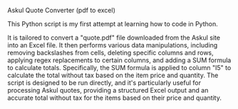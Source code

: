 Askul Quote Converter (pdf to excel)

This Python script is my first attempt at learning how to code in Python.

It is tailored to convert a "quote.pdf" file downloaded from the Askul site into an Excel file. It then performs various data manipulations, including removing backslashes from cells, deleting specific columns and rows, applying regex replacements to certain columns, and adding a SUM formula to calculate totals. Specifically, the SUM formula is applied to column "I5" to calculate the total without tax based on the item price and quantity. The script is designed to be run directly, and it's particularly useful for processing Askul quotes, providing a structured Excel output and an accurate total without tax for the items based on their price and quantity.
